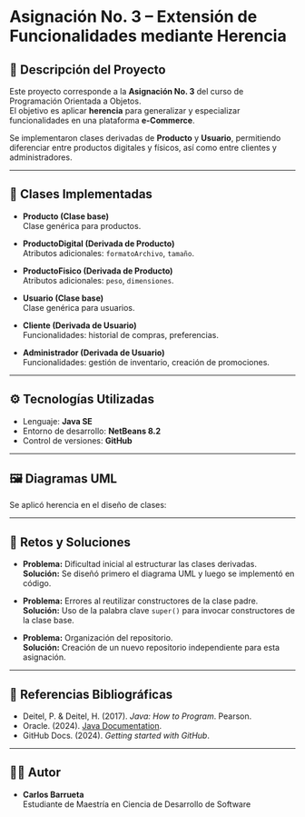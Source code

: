 # Asignación No. 3 – Extensión de Funcionalidades mediante Herencia

## 📌 Descripción del Proyecto
Este proyecto corresponde a la **Asignación No. 3** del curso de Programación Orientada a Objetos.  
El objetivo es aplicar **herencia** para generalizar y especializar funcionalidades en una plataforma **e-Commerce**.  

Se implementaron clases derivadas de **Producto** y **Usuario**, permitiendo diferenciar entre productos digitales y físicos, así como entre clientes y administradores.

---

## 📂 Clases Implementadas
- **Producto (Clase base)**  
  Clase genérica para productos.  

- **ProductoDigital (Derivada de Producto)**  
  Atributos adicionales: `formatoArchivo`, `tamaño`.  

- **ProductoFisico (Derivada de Producto)**  
  Atributos adicionales: `peso`, `dimensiones`.  

- **Usuario (Clase base)**  
  Clase genérica para usuarios.  

- **Cliente (Derivada de Usuario)**  
  Funcionalidades: historial de compras, preferencias.  

- **Administrador (Derivada de Usuario)**  
  Funcionalidades: gestión de inventario, creación de promociones.  

---

## ⚙️ Tecnologías Utilizadas
- Lenguaje: **Java SE**
- Entorno de desarrollo: **NetBeans 8.2**
- Control de versiones: **GitHub**

---

## 🖼️ Diagramas UML
Se aplicó herencia en el diseño de clases:


---

## 🚀 Retos y Soluciones
- **Problema:** Dificultad inicial al estructurar las clases derivadas.  
  **Solución:** Se diseñó primero el diagrama UML y luego se implementó en código.  

- **Problema:** Errores al reutilizar constructores de la clase padre.  
  **Solución:** Uso de la palabra clave `super()` para invocar constructores de la clase base.  

- **Problema:** Organización del repositorio.  
  **Solución:** Creación de un nuevo repositorio independiente para esta asignación.  

---

## 📖 Referencias Bibliográficas
- Deitel, P. & Deitel, H. (2017). *Java: How to Program*. Pearson.  
- Oracle. (2024). [Java Documentation](https://docs.oracle.com/javase/8/docs/).  
- GitHub Docs. (2024). *Getting started with GitHub*.  

---

## 👨‍💻 Autor
- **Carlos Barrueta**  
Estudiante de Maestría en Ciencia de Desarrollo de Software  

